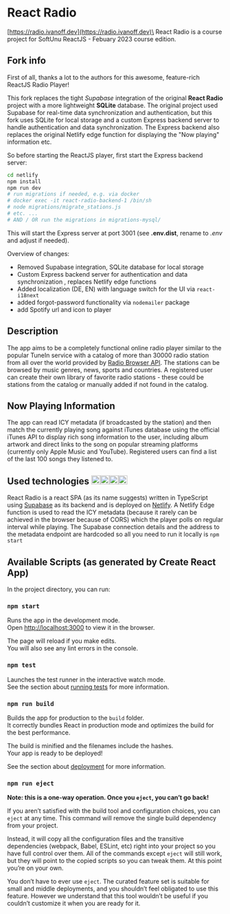 # React Radio

[https://radio.ivanoff.dev](https://radio.ivanoff.dev)\
React Radio is a course project for SoftUnu ReactJS - Febuary 2023 course edition.

## Fork info

First of all, thanks a lot to the authors for this awesome, feature-rich ReactJS Radio Player!

This fork replaces the tight _Supabase_ integration of the original __React Radio__ project with a more lightweight __SQLite__ database. The original project used Supabase for real-time data synchronization and authentication, but this fork uses SQLite for local storage and a custom Express backend server to handle authentication and data synchronization. The Express backend also replaces the original Netlify edge function for displaying the "Now playing" information etc.

So before starting the ReactJS player, first start the Express backend server:

```bash
cd netlify
npm install
npm run dev
# run migrations if needed, e.g. via docker
# docker exec -it react-radio-backend-1 /bin/sh
# node migrations/migrate_stations.js
# etc. ...
# AND / OR run the migrations in migrations-mysql/
```

This will start the Express server at port 3001 (see __.env.dist__, rename to _.env_ and adjust if needed).

Overview of changes:

* Removed Supabase integration, SQLite database for local storage
* Custom Express backend server for authentication and data synchronization
, replaces Netlify edge functions
* Added localization (DE, EN) with language switch for the UI via `react-i18next`
* added forgot-password functionality via `nodemailer` package
* add Spotify url and icon to player

## Description

The app aims to be a completely functional online radio player similar to the popular TuneIn service with a catalog of more than 30000 radio station from all over the world provided by [Radio Browser API](https://www.radio-browser.info). The stations can be browsed by music genres, news, sports and countries.
A registered user can create their own library of favorite radio stations - these could be stations from the catalog or manually added if not found in the catalog.

## Now Playing Information

The app can read ICY metadata (if broadcasted by the station) and then match the currently playing song against iTunes database using the official iTunes API to display rich song information to the user, including album artwork and direct links to the song on popular streaming platforms (currently only Apple Music and YouTube). Registered users can find a list of the last 100 songs they listened to.

## Used technologies <a href="https://www.typescriptlang.org/" title="Typescript"><img src="https://github.com/get-icon/geticon/raw/master/icons/typescript-icon.svg" alt="Typescript" width="21px" height="21px"></a><a href="https://www.w3.org/TR/html5/" title="HTML5"><img src="https://github.com/get-icon/geticon/raw/master/icons/html-5.svg" alt="HTML5" width="21px" height="21px"></a><a href="https://www.w3.org/TR/CSS/" title="CSS3"><img src="https://github.com/get-icon/geticon/raw/master/icons/css-3.svg" alt="CSS3" width="21px" height="21px"></a><a href="https://reactjs.org/" title="React"><img src="https://github.com/get-icon/geticon/raw/master/icons/react.svg" alt="React" width="21px" height="21px"></a>

React Radio is a react SPA (as its name suggests) written in TypeScript using [Supabase](https://www.supabase.com) as its backend and is deployed on [Netlify](https://www.netlify.com). A Netlify Edge function is used to read the ICY metadata (because it rarely can be achieved in the browser because of CORS) which the player polls on regular interval while playing. The Supabase connection details and the address to the metadata endpoint are hardcoded so all you need to run it locally is `npm start`

## Available Scripts (as generated by Create React App)

In the project directory, you can run:

### `npm start`

Runs the app in the development mode.\
Open [http://localhost:3000](http://localhost:3000) to view it in the browser.

The page will reload if you make edits.\
You will also see any lint errors in the console.

### `npm test`

Launches the test runner in the interactive watch mode.\
See the section about [running tests](https://facebook.github.io/create-react-app/docs/running-tests) for more information.

### `npm run build`

Builds the app for production to the `build` folder.\
It correctly bundles React in production mode and optimizes the build for the best performance.

The build is minified and the filenames include the hashes.\
Your app is ready to be deployed!

See the section about [deployment](https://facebook.github.io/create-react-app/docs/deployment) for more information.

### `npm run eject`

**Note: this is a one-way operation. Once you `eject`, you can’t go back!**

If you aren’t satisfied with the build tool and configuration choices, you can `eject` at any time. This command will remove the single build dependency from your project.

Instead, it will copy all the configuration files and the transitive dependencies (webpack, Babel, ESLint, etc) right into your project so you have full control over them. All of the commands except `eject` will still work, but they will point to the copied scripts so you can tweak them. At this point you’re on your own.

You don’t have to ever use `eject`. The curated feature set is suitable for small and middle deployments, and you shouldn’t feel obligated to use this feature. However we understand that this tool wouldn’t be useful if you couldn’t customize it when you are ready for it.
